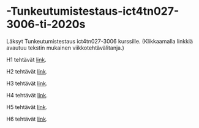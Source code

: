 # -Tunkeutumistestaus-ict4tn027-3006-ti-2020s
Läksyt Tunkeutumistestaus ict4tn027-3006 kurssille. (Klikkaamalla linkkiä avautuu tekstin mukainen viikkotehtävälitanja.)

H1 tehtävät [link](http://example.com "Title").

H2 tehtävät [link](http://example.com "Title").

H3 tehtävät [link](http://example.com "Title").

H4 tehtävät [link](http://example.com "Title").

H5 tehtävät [link](http://example.com "Title").

H6 tehtävät [link](http://example.com "Title").

